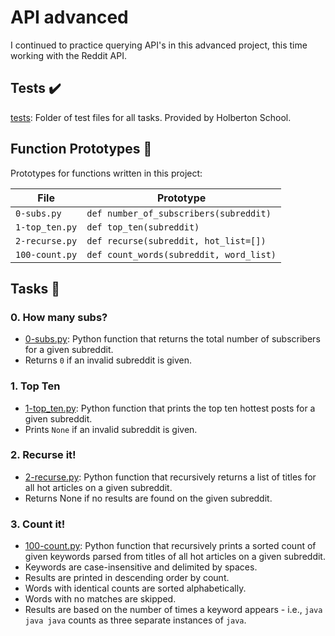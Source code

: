 # API advanced
I continued to practice querying API's in this advanced project, this time working with the Reddit API.

## Tests ✔️
[tests](tests): Folder of test files for all tasks. Provided by Holberton School.

## Function Prototypes 💾
Prototypes for functions written in this project:

| File          | Prototype                                |
| ------------- | ---------------------------------------- |
| `0-subs.py`     | `def number_of_subscribers(subreddit)`   |
| `1-top_ten.py`   | `def top_ten(subreddit)`                 |
| `2-recurse.py`   | `def recurse(subreddit, hot_list=[])`    |
| `100-count.py`   | `def count_words(subreddit, word_list)`  |

## Tasks 📃
### 0. How many subs?
   - [0-subs.py](0-subs.py): Python function that returns the total number of subscribers for a given subreddit. 
   - Returns `0` if an invalid subreddit is given.

### 1. Top Ten
   - [1-top_ten.py](1-top_ten.py): Python function that prints the top ten hottest posts for a given subreddit. 
   - Prints `None` if an invalid subreddit is given.

### 2. Recurse it!
   - [2-recurse.py](2-recurse.py): Python function that recursively returns a list of titles for all hot articles on a given subreddit. 
   - Returns None if no results are found on the given subreddit.

### 3. Count it!
   - [100-count.py](100-count.py): Python function that recursively prints a sorted count of given keywords parsed from titles of all hot articles on a given subreddit. 
   - Keywords are case-insensitive and delimited by spaces. 
   - Results are printed in descending order by count. 
   - Words with identical counts are sorted alphabetically. 
   - Words with no matches are skipped. 
   - Results are based on the number of times a keyword appears - i.e., `java java java` counts as three separate instances of `java`.

